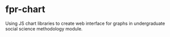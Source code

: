 # fpr-chart
Using JS chart libraries to create web interface for graphs in undergraduate social science methodology module.
